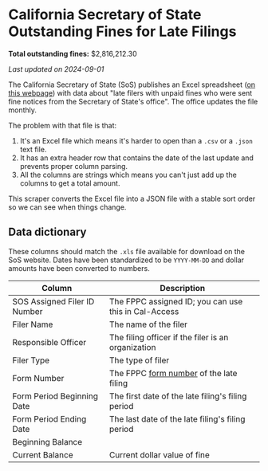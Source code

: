 # California Secretary of State Outstanding Fines for Late Filings

**Total outstanding fines:** $2,816,212.30

_Last updated on 2024-09-01_

The California Secretary of State (SoS) publishes an Excel spreadsheet ([on this webpage](https://www.sos.ca.gov/campaign-lobbying/cal-access-resources/outstanding-fines-late-filings)) with data about "late filers with unpaid fines who were sent fine notices from the Secretary of State's office". The office updates the file monthly.

The problem with that file is that:
1. It's an Excel file which means it's harder to open than a `.csv` or a `.json` text file.
2. It has an extra header row that contains the date of the last update and prevents proper column parsing.
3. All the columns are strings which means you can't just add up the columns to get a total amount.

This scraper converts the Excel file into a JSON file with a stable sort order so we can see when things change.

## Data dictionary

These columns should match the `.xls` file available for download on the SoS website. Dates have been standardized to be `YYYY-MM-DD` and dollar amounts have been converted to numbers.

Column | Description
-- | --
SOS Assigned Filer ID Number | The FPPC assigned ID; you can use this in Cal-Access
Filer Name | The name of the filer
Responsible Officer | The filing officer if the filer is an organization
Filer Type | The type of filer
Form Number | The FPPC [form number](https://www.fppc.ca.gov/forms.html) of the late filing
Form Period Beginning Date | The first date of the late filing's filing period 
Form Period Ending Date | The last date of the late filing's filing period 
Beginning Balance | 
Current Balance | Current dollar value of fine